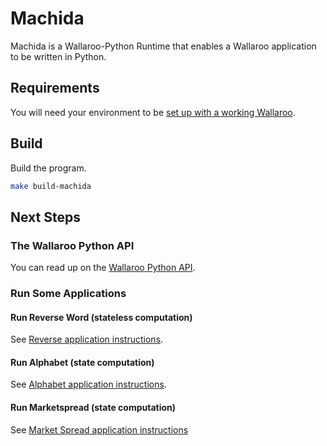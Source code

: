 # Machida

Machida is a Wallaroo-Python Runtime that enables a Wallaroo application to be written in Python.

## Requirements

You will need your environment to be [set up with a working
Wallaroo](https://docs.wallaroolabs.com/python-installation/).

## Build

Build the program.

```bash
make build-machida
```

## Next Steps

### The Wallaroo Python API

You can read up on the [Wallaroo Python API](/book/python/api.md).

### Run Some Applications

#### Run Reverse Word (stateless computation)

See [Reverse application instructions](/examples/python/reverse/README.md).

#### Run Alphabet (state computation)

See [Alphabet application instructions](/examples/python/alphabet/README.md).

#### Run Marketspread (state computation)

See [Market Spread application instructions](/examples/python/market_spread/README.md)
